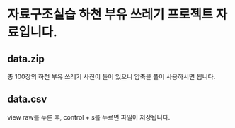 # 자료구조실습 하천 부유 쓰레기 프로젝트 자료입니다.
## data.zip
총 100장의 하천 부유 쓰레기 사진이 들어 있으니 압축을 풀어 사용하시면 됩니다.
## data.csv
view raw를 누른 후, control + s를 누르면 파일이 저장됩니다.
